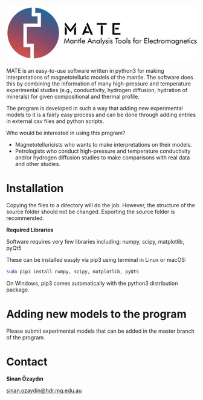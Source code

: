 <img src="https://github.com/sinanozaydin/MATE/blob/master/mate_src/mate_full.png">

MATE is an easy-to-use software written in python3 for making interpretations of magnetotelluric models of the mantle. The software does this by combining the information of many high-pressure and temperature experimental studies (e.g., conductivity, hydrogen diffusion, hydration of minerals) for given compositional and thermal profile.

The program is developed in such a way that adding new experimental models to it is a fairly easy process and can be done through adding entries in external csv files and python scripts. 

Who would be interested in using this program?
- Magnetotelluricists who wants to make interpretations on their models.
- Petrologists who conduct high-pressure and temperature conductivity and/or hydrogen diffusion studies to make comparisons with real data and other studies.


Installation
==========

Copying the files to a directory will do the job. However, the structure of the source folder should not be changed. Exporting the source folder is recommended.

**Required Libraries**

Software requires very few libraries including: numpy, scipy, matplotlib, pyQt5

These can be installed easşly via pip3 using terminal in Linux or macOS:

```bash
sudo pip3 install numpy, scipy, matplotlib, pyQt5
```
On Windows, pip3 comes automatically with the python3 distribution package.

Adding new models to the program
==========

Please submit experimental models that can be added in the master branch of the program.

Contact
==========
**Sinan Özaydın**

sinan.ozaydin@hdr.mq.edu.au
